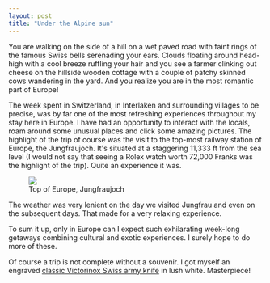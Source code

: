 ```yaml
---
layout: post
title: "Under the Alpine sun"
---
```


You are walking on the side of a hill on a wet paved road with faint rings of the famous Swiss bells serenading your ears. Clouds floating around head-high with a cool breeze ruffling your hair and you see a farmer clinking out cheese on the hillside wooden cottage with a couple of patchy skinned cows wandering in the yard. And you realize you are in the most romantic part of Europe! 

The week spent in Switzerland, in Interlaken and surrounding villages to be precise, was by far one of the most refreshing experiences throughout my stay here in Europe. I have had an opportunity to interact with the locals, roam around some unusual places and click some amazing pictures. The highlight of the trip of course was the visit to the top-most railway station of Europe, the Jungfraujoch. It's situated at a staggering 11,333 ft from the sea level (I would not say that seeing a Rolex watch worth 72,000 Franks was the highlight of the trip). Quite an experience it was.

<figure>
	<img src="{{ site.url }}/images/alpinesun.jpg">
	<figcaption>Top of Europe, Jungfraujoch</figcaption>
</figure>

The weather was very lenient on the day we visited Jungfrau and even on the subsequent days. That made for a very relaxing experience.

To sum it up, only in Europe can I expect such exhilarating week-long getaways combining cultural and exotic experiences. I surely hope to do more of these.

Of course a trip is not complete without a souvenir. I got myself an engraved [classic Victorinox Swiss army knife](http://www.victorinox.com/ch/product/Swiss-Army-Knives/Category/Classic/Classic-Range-58-mm/Classic/0.6223 "classic Victorinox Swiss army knife") in lush white. Masterpiece! 